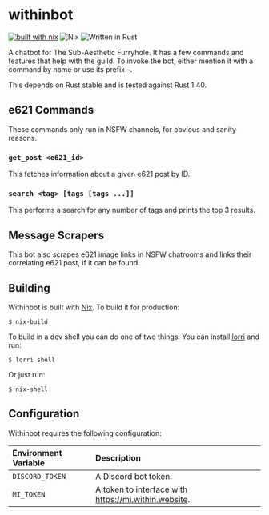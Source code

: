 # withinbot

[![built with
nix](https://builtwithnix.org/badge.svg)](https://builtwithnix.org)
![Nix](https://github.com/Xe/withinbot/workflows/Nix/badge.svg) ![Written in
Rust](https://img.shields.io/badge/Written%20in-Rust-orange)

A chatbot for The Sub-Aesthetic Furryhole. It has a few commands and features
that help with the guild. To invoke the bot, either mention it with a command by
name or use its prefix `~`.

This depends on Rust stable and is tested against Rust 1.40.

## e621 Commands

These commands only run in NSFW channels, for obvious and sanity reasons.

### `get_post <e621_id>`

This fetches information about a given e621 post by ID.

### `search <tag> [tags [tags ...]]`

This performs a search for any number of tags and prints the top 3 results.

## Message Scrapers

This bot also scrapes e621 image links in NSFW chatrooms and links their
correlating e621 post, if it can be found.

## Building

Withinbot is built with [Nix](https://builtwithnix.org). To build it for
production:

```console
$ nix-build
```

To build in a dev shell you can do one of two things. You can install
[lorri](https://github.com/target/lorri) and run:

```console
$ lorri shell
```

Or just run:

```console
$ nix-shell
```
## Configuration

Withinbot requires the following configuration:

| Environment Variable | Description                                          |
| :------------------- | :--------------------------------------------------- |
| `DISCORD_TOKEN`      | A Discord bot token.                                 |
| `MI_TOKEN`           | A token to interface with https://mi.within.website. |


